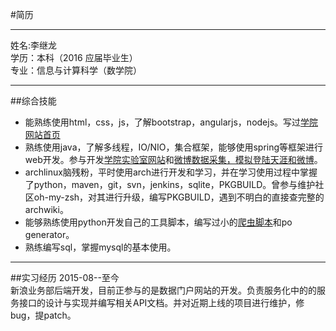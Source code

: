 #简历
***  
姓名:李继龙    
学历：本科（2016 应届毕业生）   
专业：信息与计算科学（数学院）
*** 
##综合技能   
- 能熟练使用html，css，js，了解bootstrap，angularjs，nodejs。写过[学院网站首页](https://github.com/Melody12ab/note/blob/master/MathWeb/html/index.html)
- 熟练使用java，了解多线程，IO/NIO，集合框架，能够使用spring等框架进行web开发。参与开发[学院实验室网站](http://202.197.237.29:9292/)和[微博数据采集，模拟登陆天涯和微博](https://github.com/Melody12ab/MySpider)。
- archlinux脑残粉，平时使用arch进行开发和学习，并在学习使用过程中掌握了python，maven，git，svn，jenkins，sqlite，PKGBUILD。曾参与维护社区oh-my-zsh，对其进行升级，编写PKGBUILD，遇到不明白的直接查完整的archwiki。
- 能够熟练使用python开发自己的工具脚本，编写过小的[爬虫脚本](https://github.com/Melody12ab/python_crawler)和po generator。
- 熟练编写sql，掌握mysql的基本使用。


***  
##实习经历
2015-08--至今    
新浪业务部后端开发，目前正参与的是数据门户网站的开发。负责服务化中的的服务接口的设计与实现并编写相关API文档。并对近期上线的项目进行维护，修bug，提patch。


